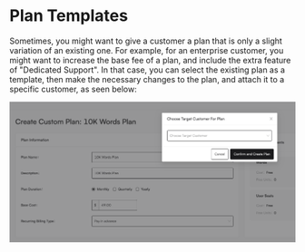 # Plan Templates

Sometimes, you might want to give a customer a plan that is only a slight variation of an existing one. For example, for an enterprise customer, you might want to increase the base fee of a plan, and include the extra feature of "Dedicated Support". In that case, you can select the existing plan as a template, then make the necessary changes to the plan, and attach it to a specific customer, as seen below:

![Plan Template](./assets/template.png)
